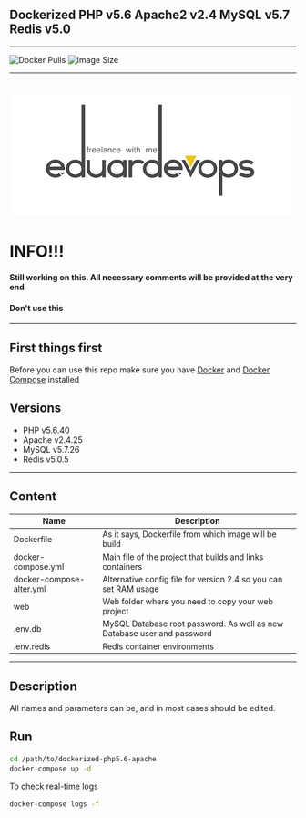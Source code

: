 ## Dockerized PHP v5.6 Apache2 v2.4 MySQL v5.7 Redis v5.0
------
<img alt="Docker Pulls" src="https://img.shields.io/docker/pulls/eduardevops/php5.6.svg" style="max-width:100%;"> <img alt="Image Size" src="https://img.shields.io/microbadger/image-size/eduardevops/php5.6.svg" style="max-width:100%;">

------
![Logo](./assets/logo.jpg)
------

# INFO!!!
####  Still working on this. All necessary comments will be provided at the very end
####  Don't use this

------
## First things first
Before you can use this repo make sure you have [Docker](https://www.docker.com/) and [Docker Compose](https://docs.docker.com/compose/install/) installed


## Versions
*	PHP v5.6.40
*	Apache v2.4.25
*	MySQL v5.7.26
*	Redis v5.0.5
------
## Content
Name| Description
------------ | -------------
Dockerfile | As it says, Dockerfile from which image will be build
docker-compose.yml  | Main file of the project that builds and links containers
docker-compose-alter.yml | Alternative config file for version 2.4 so you can set RAM usage
web | Web folder where you need to copy your web project
.env.db | MySQL Database root password. As well as new Database user and password
.env.redis | Redis container environments

------
## Description
 All names and parameters can be, and in most cases should be edited.


## Run
```sh
cd /path/to/dockerized-php5.6-apache
docker-compose up -d
```
To check real-time logs
```sh
docker-compose logs -f
```
